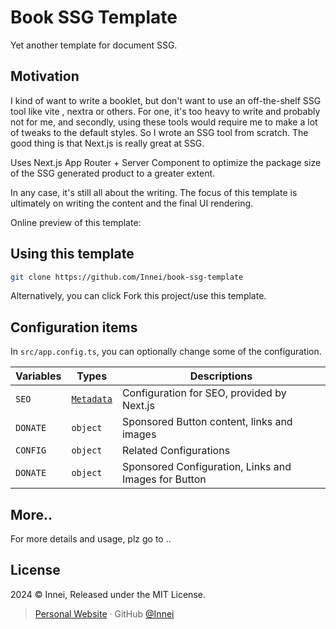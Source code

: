 # Book SSG Template

Yet another template for document SSG.

## Motivation

I kind of want to write a booklet, but don't want to use an off-the-shelf SSG tool like vite , nextra or others. For one, it's too heavy to write and probably not for me, and secondly, using these tools would require me to make a lot of tweaks to the default styles. So I wrote an SSG tool from scratch. The good thing is that Next.js is really great at SSG.

Uses Next.js App Router + Server Component to optimize the package size of the SSG generated product to a greater extent.

In any case, it's still all about the writing. The focus of this template is ultimately on writing the content and the final UI rendering.

Online preview of this template:

## Using this template

```bash
git clone https://github.com/Innei/book-ssg-template
```

Alternatively, you can click Fork this project/use this template.

## Configuration items

In `src/app.config.ts`, you can optionally change some of the configuration.

| Variables | Types                                                                                   | Descriptions                                         |
| --------- | --------------------------------------------------------------------------------------- | ---------------------------------------------------- |
| `SEO`     | [`Metadata`](https://nextjs.org/docs/app/building-your-application/optimizing/metadata) | Configuration for SEO, provided by Next.js           |
| `DONATE`  | `object`                                                                                | Sponsored Button content, links and images           |
| `CONFIG`  | `object`                                                                                | Related Configurations                               |
| `DONATE`  | `object`                                                                                | Sponsored Configuration, Links and Images for Button |

## More..

For more details and usage, plz go to ..

## License

2024 © Innei, Released under the MIT License.

> [Personal Website](https://innei.in/) · GitHub [@Innei](https://github.com/innei/)
